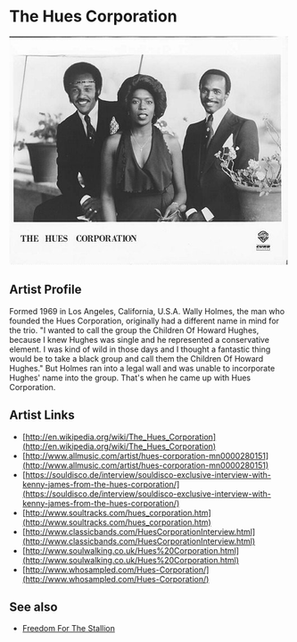 # The Hues Corporation

![](../../assets/artists/The_Hues_Corporation.png)

## Artist Profile

Formed 1969 in Los Angeles, California, U.S.A.
Wally Holmes, the man who founded the Hues Corporation, originally had a different name in mind for the trio. "I wanted to call the group the Children Of Howard Hughes, because I knew Hughes was single and he represented a conservative element. I was kind of wild in those days and I thought a fantastic thing would be to take a black group and call them the Children Of Howard Hughes." But Holmes ran into a legal wall and was unable to incorporate Hughes' name into the group. That's when he came up with Hues Corporation.

## Artist Links

- [http://en.wikipedia.org/wiki/The_Hues_Corporation](http://en.wikipedia.org/wiki/The_Hues_Corporation)
- [http://www.allmusic.com/artist/hues-corporation-mn0000280151](http://www.allmusic.com/artist/hues-corporation-mn0000280151)
- [https://souldisco.de/interview/souldisco-exclusive-interview-with-kenny-james-from-the-hues-corporation/](https://souldisco.de/interview/souldisco-exclusive-interview-with-kenny-james-from-the-hues-corporation/)
- [http://www.soultracks.com/hues_corporation.htm](http://www.soultracks.com/hues_corporation.htm)
- [http://www.classicbands.com/HuesCorporationInterview.html](http://www.classicbands.com/HuesCorporationInterview.html)
- [http://www.soulwalking.co.uk/Hues%20Corporation.html](http://www.soulwalking.co.uk/Hues%20Corporation.html)
- [http://www.whosampled.com/Hues-Corporation/](http://www.whosampled.com/Hues-Corporation/)


## See also

- [Freedom For The Stallion](Freedom_For_The_Stallion.md)
